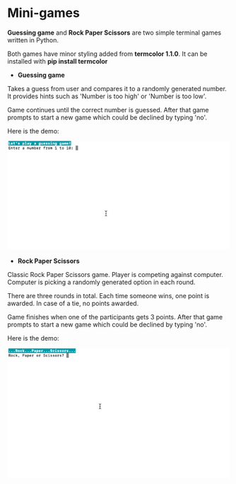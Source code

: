# Mini-games 

**Guessing game** and **Rock Paper Scissors** are two simple terminal games written in Python.

Both games have minor styling added from **termcolor 1.1.0**. It can be installed with **pip install termcolor**

* **Guessing game**

Takes a guess from user and compares it to a randomly generated number. It provides hints such as 'Number is too high' or 'Number is too low'.

Game continues until the correct number is guessed. After that game prompts to start a new game which could be declined by typing 'no'.

Here is the demo: 

![demo](demo.gif)


* **Rock Paper Scissors** 

Classic Rock Paper Scissors game. Player is competing against computer. Computer is picking a randomly generated option in each round.

There are three rounds in total. Each time someone wins, one point is awarded. In case of a tie, no points awarded. 

Game finishes when one of the participants gets 3 points. After that game prompts to start a new game which could be declined by typing 'no'.

Here is the demo: 

![demo2](demo2.gif)
